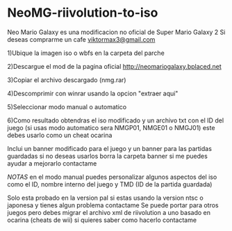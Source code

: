 # NeoMG-riivolution-to-iso
Neo Mario Galaxy es una modificacion no oficial de Super Mario Galaxy 2
Si deseas comprarme un cafe 
viktormax3@gmail.com

1)Ubique la imagen iso o wbfs en la carpeta del parche

2)Descargue el mod de la pagina oficial
http://neomariogalaxy.bplaced.net

3)Copiar el archivo descargado (nmg.rar)

4)Descomprimir con winrar usando la opcion "extraer aqui"

5)Seleccionar modo manual o automatico

6)Como resultado obtendras el iso modificado y un archivo txt con el ID del juego (si usas modo automatico sera NMGP01, NMGE01 o NMGJ01) este debes usarlo como un cheat ocarina 

Inclui un banner modificado para el juego y un banner para las partidas guardadas si no deseas usarlos borra la carpeta banner si me puedes ayudar a mejorarlo contactame

*NOTAS* en el modo manual puedes personalizar algunos aspectos del iso como el ID, nombre interno del juego y TMD (ID de la partida guardada)

Solo esta probado en la version pal si estas 
usando la version ntsc o japonesa y tienes algun problema contactame
Se puede portar para otros juegos pero debes migrar el archivo xml de riivolution a uno basado en ocarina (cheats de wii) si quieres saber como hacerlo contactame
